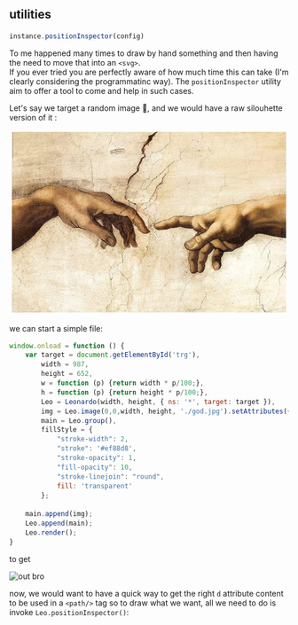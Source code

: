## utilities  

``` js 
instance.positionInspector(config)
```

To me happened many times to draw by hand something and then having the need to move that into an `<svg>`.  
If you ever tried you are perfectly aware of how much time this can take (I'm clearly considering the programmatinc way). The `positionInspector` utility aim to offer a tool to come and help in such cases.

Let's say we target a random image 🥰, and we would have a raw silouhette version of it : 

![alt text](https://raw.githubusercontent.com/fedeghe/leonardo/master/media/god.jpg "... do not dare scum human!")

we can start a simple file: 
```js
window.onload = function () {
    var target = document.getElementById('trg'),
        width = 987,
        height = 652,
        w = function (p) {return width * p/100;},
        h = function (p) {return height * p/100;},
        Leo = Leonardo(width, height, { ns: '*', target: target }),
        img = Leo.image(0,0,width, height, './god.jpg').setAttributes({opacity: 0.6}),
        main = Leo.group(),
        fillStyle = {
			"stroke-width": 2,
			"stroke": '#ef88d8',
			"stroke-opacity": 1,
			"fill-opacity": 10,
			"stroke-linejoin": "round",
			fill: 'transparent'
		};
    
    main.append(img);
    Leo.append(main);
    Leo.render();
}
```
to get 

![out bro](https://raw.githubusercontent.com/fedeghe/leonardo/master/media/readme1.png "")

now, we would want to have a quick way to get the right `d` attribute content to be used in a `<path/>` tag so to draw what we want, all we need to do is invoke `Leo.positionInspector()`:

